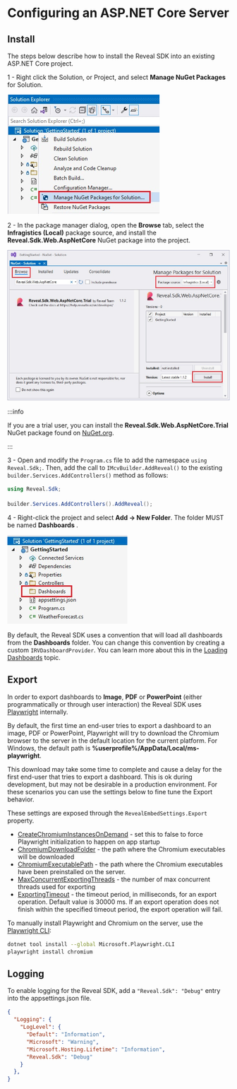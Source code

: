 # Configuring an ASP.NET Core Server

## Install

The steps below describe how to install the Reveal SDK into an existing ASP.NET Core project.

1 - Right click the Solution, or Project, and select **Manage NuGet Packages** for Solution.

![](images/getting-started-nuget-packages-manage.jpg)

2 - In the package manager dialog, open the **Browse** tab, select the **Infragistics (Local)** package source, and install the **Reveal.Sdk.Web.AspNetCore** NuGet package into the project.

![](images/getting-started-nuget-packages-install.jpg)

:::info

If you are a trial user, you can install the **Reveal.Sdk.Web.AspNetCore.Trial** NuGet package found on [NuGet.org](https://www.nuget.org/packages/Reveal.Sdk.Web.AspNetCore.Trial/).

:::

3 - Open and modify the `Program.cs` file to add the namespace `using Reveal.Sdk;`. Then, add the call to `IMcvBuilder.AddReveal()` to the existing `builder.Services.AddControllers()` method as follows:

```cs
using Reveal.Sdk;

builder.Services.AddControllers().AddReveal();
```

4 - Right-click the project and select **Add -> New Folder**. The folder MUST be named **Dashboards** .

![](images/setting-up-server-create-dashboards-folder.jpg)

By default, the Reveal SDK uses a convention that will load all dashboards from the **Dashboards** folder. You can change this convention by creating a custom `IRVDashboardProvider`. You can learn more about this in the [Loading Dashboards](loading-dashboards.md) topic.

## Export

In order to export dashboards to **Image**, **PDF** or **PowerPoint** (either programmatically or through user interaction) the Reveal SDK uses [Playwright](https://playwright.dev/dotnet/) internally.

By default, the first time an end-user tries to export a dashboard to an image, PDF or PowerPoint, Playwright will try to download the Chromium browser to the server in the default location for the current platform. For Windows, the default path is **%userprofile%/AppData/Local/ms-playwright**.

This download may take some time to complete and cause a delay for the first end-user that tries to export a dashboard. This is ok during development, but may not be desirable in a production environment. For these scenarios you can use the settings below to fine tune the Export behavior.

These settings are exposed through the `RevealEmbedSettings.Export` property.
- <a href="/api/aspnet/latest/Reveal.Sdk.ExportConfiguration.html#Reveal_Sdk_ExportConfiguration_CreateChromiumInstancesOnDemand" target="_blank" rel="noopener\">CreateChromiumInstancesOnDemand</a> - set this to false to force Playwright initialization to happen on app startup
- <a href="/api/aspnet/latest/Reveal.Sdk.ExportConfiguration.html#Reveal_Sdk_RevealEmbedSettings_ChromiumDownloadFolder" target="_blank" rel="noopener\">ChromiumDownloadFolder</a> - the path where the Chromium executables will be downloaded
- <a href="/api/aspnet/latest/Reveal.Sdk.ExportConfiguration.html#Reveal_Sdk_RevealEmbedSettings_ChromiumExecutablePath" target="_blank" rel="noopener\">ChromiumExecutablePath</a> - the path where the Chromium executables have been preinstalled on the server.
- <a href="/api/aspnet/latest/Reveal.Sdk.ExportConfiguration.html#Reveal_Sdk_RevealEmbedSettings_MaxConcurrentExportingThreads" target="_blank" rel="noopener\">MaxConcurrentExportingThreads</a> - the number of max concurrent threads used for exporting
- <a href="/api/aspnet/latest/Reveal.Sdk.ExportConfiguration.html#Reveal_Sdk_RevealEmbedSettings_ExportingTimeout" target="_blank" rel="noopener\">ExportingTimeout</a> - the timeout period, in milliseconds, for an export operation. Default value is 30000 ms. If an export operation does not finish within the specified timeout period, the export operation will fail.

To manually install Playwright and Chromium on the server, use the [Playwright CLI](https://playwright.dev/dotnet/docs/cli):

```bash
dotnet tool install --global Microsoft.Playwright.CLI
playwright install chromium
```

## Logging
To enable logging for the Reveal SDK, add a `"Reveal.Sdk": "Debug"` entry into the appsettings.json file.
```json title="appsettings.json"
{
  "Logging": {
    "LogLevel": {
      "Default": "Information",
      "Microsoft": "Warning",
      "Microsoft.Hosting.Lifetime": "Information",
      "Reveal.Sdk": "Debug"
    }
  },
}
```
